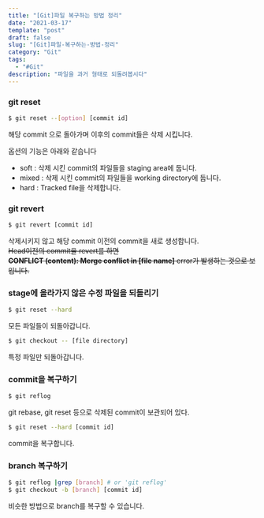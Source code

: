 ```yaml
---
title: "[Git]파일 복구하는 방법 정리"
date: "2021-03-17"
template: "post"
draft: false
slug: "[Git]파일-복구하는-방법-정리"
category: "Git"
tags:
  - "#Git"
description: "파일을 과거 형태로 되돌려봅시다"
---
```


### git reset
```bash
$ git reset --[option] [commit id]
```
해당 commit 으로 돌아가며 이후의 commit들은 삭제 시킵니다.

옵션의 기능은 아래와 같습니다
+ soft : 삭제 시킨 commit의 파일들을 staging area에 둡니다.
+ mixed : 삭제 시킨 commit의 파일들을 working directory에 둡니다.
+ hard : Tracked file을 삭제합니다.

### git revert
```bash
$ git revert [commit id]
```
삭제시키지 않고 해당 commit 이전의 commit을 새로 생성합니다.  
<del>Head이전의 commit을 revert를 하면  
<b>CONFLICT (content): Merge conflict in [file name]</b> error가 발생하는 것으로 보입니다.</del>

### stage에 올라가지 않은 수정 파일을 되돌리기
```bash
$ git reset --hard
```
모든 파일들이 되돌아갑니다.

```bash
$ git checkout -- [file directory]
```
특정 파일만 되돌아갑니다.

### commit을 복구하기
```bash
$ git reflog
```
git rebase, git reset 등으로 삭제된 commit이 보관되어 있다.
```bash
$ git reset --hard [commit id]
```
commit을 복구합니다.

### branch 복구하기
```bash
$ git reflog |grep [branch] # or 'git reflog'
$ git checkout -b [branch] [commit id]
```
비슷한 방법으로 branch를 복구할 수 있습니다.